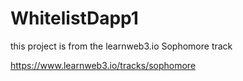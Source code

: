 # WhitelistDapp1

this project is from the learnweb3.io Sophomore track

https://www.learnweb3.io/tracks/sophomore 
